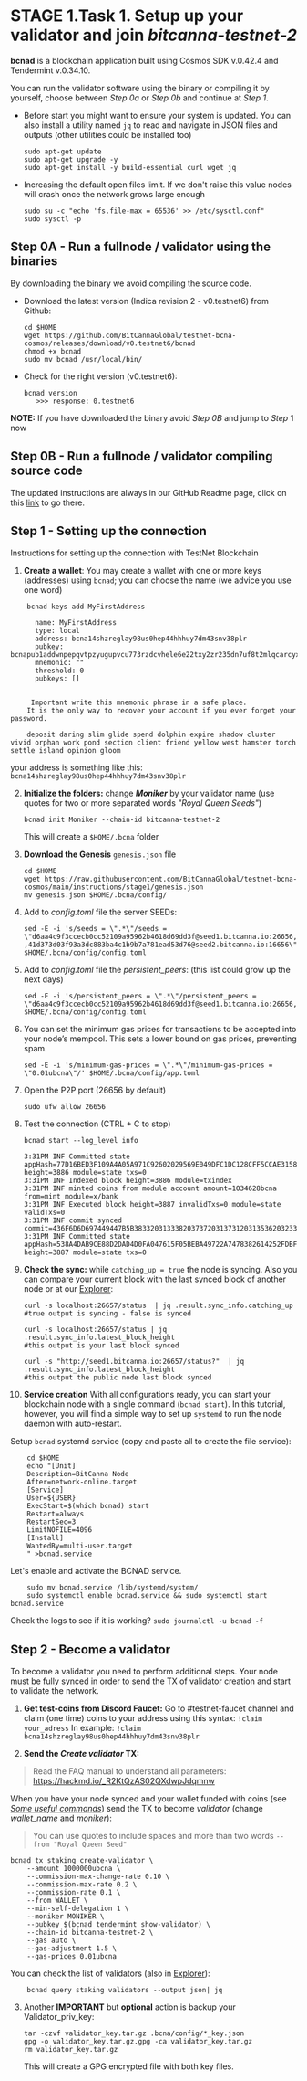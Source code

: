 # STAGE 1.Task 1. Setup up your validator and join *bitcanna-testnet-2*
**bcnad** is a blockchain application built using Cosmos SDK v.0.42.4 and Tendermint v.0.34.10.


You can run the validator  software using the binary or compiling it by yourself, choose between _Step 0a_ or _Step 0b_ and continue at _Step 1_.

* Before start you might want to ensure your system is updated. You can also install a utility named `jq` to read and navigate in JSON files and outputs (other utilities could be installed too)

    ```
    sudo apt-get update
    sudo apt-get upgrade -y
    sudo apt-get install -y build-essential curl wget jq
    ```
* Increasing the default open files limit.
If we don't raise this value nodes will crash once the network grows large enough
    ```
    sudo su -c "echo 'fs.file-max = 65536' >> /etc/sysctl.conf"
    sudo sysctl -p
    ```

## Step 0A - Run a fullnode / validator using the binaries
By downloading the binary we avoid compiling the source code.
* Download the latest version (Indica revision 2 - v0.testnet6) from Github:
    ```
    cd $HOME
    wget https://github.com/BitCannaGlobal/testnet-bcna-cosmos/releases/download/v0.testnet6/bcnad
    chmod +x bcnad
    sudo mv bcnad /usr/local/bin/
    ```
* Check for the right version (v0.testnet6): 
    ```
    bcnad version
       >>> response: 0.testnet6
    ```
**NOTE:** If you have downloaded the binary avoid _Step 0B_ and jump to _Step_ 1 now
## Step 0B - Run a fullnode / validator compiling source code

The updated instructions are always in our GitHub Readme page, click on this [link](https://github.com/BitCannaGlobal/testnet-bcna-cosmos) to go there. 

## Step 1 - Setting up the connection
Instructions for setting up the connection with TestNet Blockchain
1.  **Create a wallet**:
You may create a wallet with one or more keys (addresses) using `bcnad`; you can choose the name (we advice you use one word)
```
    bcnad keys add MyFirstAddress

      name: MyFirstAddress
      type: local
      address: bcna14shzreglay98us0hep44hhhuy7dm43snv38plr
      pubkey: bcnapub1addwnpepqvtpzyugupvcu773rzdcvhele6e22txy2zr235dn7uf8t2mlqcarcyx2gg9
      mnemonic: ""
      threshold: 0
      pubkeys: []


     Important write this mnemonic phrase in a safe place.
    It is the only way to recover your account if you ever forget your password.

    deposit daring slim glide spend dolphin expire shadow cluster vivid orphan work pond section client friend yellow west hamster torch settle island opinion gloom
```
   


your address is something like this: `bcna14shzreglay98us0hep44hhhuy7dm43snv38plr`


2. **Initialize the folders:** change **_Moniker_** by your validator name (use quotes for two or more separated words *"Royal Queen Seeds"*)
    ```
    bcnad init Moniker --chain-id bitcanna-testnet-2
    ```
    This will create a `$HOME/.bcna` folder
3. **Download the Genesis** `genesis.json` file
    ```
    cd $HOME
    wget https://raw.githubusercontent.com/BitCannaGlobal/testnet-bcna-cosmos/main/instructions/stage1/genesis.json 
    mv genesis.json $HOME/.bcna/config/
    ```
4. Add to _config.toml_ file the server SEEDs:

    ```
    sed -E -i 's/seeds = \".*\"/seeds = \"d6aa4c9f3ccecb0cc52109a95962b4618d69dd3f@seed1.bitcanna.io:26656,178.128.247.173:26656 ,41d373d03f93a3dc883ba4c1b9b7a781ead53d76@seed2.bitcanna.io:16656\"/' $HOME/.bcna/config/config.toml
    ```

5. Add to _config.toml_ file the _persistent_peers_: (this list could grow up the next days)

    ```
    sed -E -i 's/persistent_peers = \".*\"/persistent_peers = \"d6aa4c9f3ccecb0cc52109a95962b4618d69dd3f@seed1.bitcanna.io:26656,41d373d03f93a3dc883ba4c1b9b7a781ead53d76@seed2.bitcanna.io:16656\"/' $HOME/.bcna/config/config.toml
    ```
  

6. You can set the minimum gas prices for transactions to be accepted into your node’s mempool. This sets a lower bound on gas prices, preventing spam.
    ``` 
    sed -E -i 's/minimum-gas-prices = \".*\"/minimum-gas-prices = \"0.01ubcna\"/' $HOME/.bcna/config/app.toml
    ```

7. Open the P2P port (26656 by default)

    ```sudo ufw allow 26656```

8. Test the connection (CTRL + C to stop)

    `bcnad start --log_level info`
    ```
    3:31PM INF Committed state appHash=77D16BED3F109A4A05A971C92602029569E049DFC1DC128CFF5CCAE3158F4B1B height=3886 module=state txs=0
    3:31PM INF Indexed block height=3886 module=txindex
    3:31PM INF minted coins from module account amount=1034628bcna from=mint module=x/bank
    3:31PM INF Executed block height=3887 invalidTxs=0 module=state validTxs=0
    3:31PM INF commit synced commit=436F6D6D697449447B5B38332031333820373720313731203135362032333220313431203435203137332037372031352031363020373120393720393520352031393020313836203733203131342034322031313620313230203536203338203230203337203437203231392032353220343920385D3A4632467D
    3:31PM INF Committed state appHash=538A4DAB9CE88D2DAD4D0FA047615F05BEBA49722A7478382614252FDBFC3108 height=3887 module=state txs=0
    ```

9. **Check the sync:** while `catching_up = true` the node is syncing. Also you can compare your current block with the last synced block of another node or at our [Explorer](https://testnet-explorer.bitcanna.io):
    ```
    curl -s localhost:26657/status  | jq .result.sync_info.catching_up
    #true output is syncing - false is synced

    curl -s localhost:26657/status | jq .result.sync_info.latest_block_height
    #this output is your last block synced

    curl -s "http://seed1.bitcanna.io:26657/status?"  | jq .result.sync_info.latest_block_height
    #this output the public node last block synced
    ```
10. **Service creation**
With all configurations ready, you can start your blockchain node with a single command (`bcnad start`). In this tutorial, however, you will find a simple way to set up `systemd` to run the node daemon with auto-restart.

Setup `bcnad` systemd service (copy and paste all to create the file service):
```
    cd $HOME
    echo "[Unit]
    Description=BitCanna Node
    After=network-online.target
    [Service]
    User=${USER}
    ExecStart=$(which bcnad) start
    Restart=always
    RestartSec=3
    LimitNOFILE=4096
    [Install]
    WantedBy=multi-user.target
    " >bcnad.service
```
    
Let's enable and activate the BCNAD service.

```
    sudo mv bcnad.service /lib/systemd/system/
    sudo systemctl enable bcnad.service && sudo systemctl start bcnad.service
```
Check the logs to see if it is working?
    ```
    sudo journalctl -u bcnad -f
    ``` 

## Step 2 - Become a validator
To become a validator you need to perform additional steps. 
Your node must be fully synced in order to send the TX of validator creation and start to validate the network.

1. **Get test-coins from Discord Faucet:**
Go to #testnet-faucet channel and claim (one time) coins to your address using this syntax: 
    `!claim your_adress`
    In example: 
    `!claim bcna14shzreglay98us0hep44hhhuy7dm43snv38plr`

2. **Send the _Create validator_ TX:**

> Read the FAQ manual to understand all parameters:
> https://hackmd.io/_R2KtQzAS02QXdwpJdqmnw

When you have your node synced and your wallet funded with coins (see [_Some useful commands_](https://github.com/BitCannaGlobal/testnet-bcna-cosmos/blob/main/instructions/stage1/useful.md)) send the TX to become _validator_ (change _wallet_name_ and _moniker_):
> You can use quotes to include spaces and more than two words
`--from "Royal Queen Seed"`

```
bcnad tx staking create-validator \
    --amount 1000000ubcna \
    --commission-max-change-rate 0.10 \
    --commission-max-rate 0.2 \
    --commission-rate 0.1 \
    --from WALLET \
    --min-self-delegation 1 \
    --moniker MONIKER \
    --pubkey $(bcnad tendermint show-validator) \
    --chain-id bitcanna-testnet-2 \
    --gas auto \
    --gas-adjustment 1.5 \
    --gas-prices 0.01ubcna
```

You can check the list of validators (also in [Explorer](https://testnet-explorer.bitcanna.io/validators)):

```
    bcnad query staking validators --output json| jq
```

3. Another **IMPORTANT** but **optional** action is backup your Validator_priv_key:

    ```
    tar -czvf validator_key.tar.gz .bcna/config/*_key.json 
    gpg -o validator_key.tar.gz.gpg -ca validator_key.tar.gz
    rm validator_key.tar.gz
    ```
    This will create a GPG encrypted file with both key files.
